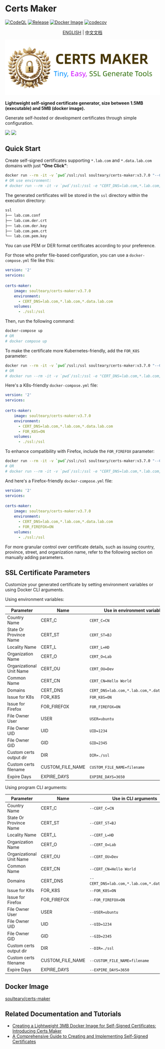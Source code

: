 # Certs Maker

[![CodeQL](https://github.com/soulteary/certs-maker/actions/workflows/github-code-scanning/codeql/badge.svg)](https://github.com/soulteary/certs-maker/actions/workflows/github-code-scanning/codeql) [![Release](https://github.com/soulteary/certs-maker/actions/workflows/release.yaml/badge.svg)](https://github.com/soulteary/certs-maker/actions/workflows/release.yaml) [![Docker Image](https://img.shields.io/docker/pulls/soulteary/certs-maker.svg)](https://hub.docker.com/r/soulteary/certs-maker) [![codecov](https://codecov.io/gh/soulteary/certs-maker/branch/main/graph/badge.svg?token=K12L34CSA4)](https://codecov.io/gh/soulteary/certs-maker)

<p style="text-align: center;">
  <a href="README.md" target="_blank">ENGLISH</a> | <a href="README_CN.md">中文文档</a>
</p>

<img src="logo.png">

**Lightweight self-signed certificate generator, size between 1.5MB (executable) and 5MB (docker image).**

Generate self-hosted or development certificates through simple configuration.

<img src=".github/assets.jpg">
<img src=".github/dockerhub.jpg">

## Quick Start

Create self-signed certificates supporting `*.lab.com` and `*.data.lab.com` domains with just **"One Click"**:

```bash
docker run --rm -it -v `pwd`/ssl:/ssl soulteary/certs-maker:v3.7.0 "--CERT_DNS=lab.com,*.lab.com,*.data.lab.com"
# OR use environment:
# docker run --rm -it -v `pwd`/ssl:/ssl -e "CERT_DNS=lab.com,*.lab.com,*.data.lab.com" soulteary/certs-maker:v3.7.0
```

The generated certificates will be stored in the `ssl` directory within the execution directory:

```bash
ssl
├── lab.com.conf
├── lab.com.der.crt
├── lab.com.der.key
├── lab.com.pem.crt
└── lab.com.pem.key
```

You can use PEM or DER format certificates according to your preference.

For those who prefer file-based configuration, you can use a `docker-compose.yml` file like this:

```yaml
version: '2'
services:

certs-maker:
    image: soulteary/certs-maker:v3.7.0
    environment:
      - CERT_DNS=lab.com,*.lab.com,*.data.lab.com
    volumes:
      - ./ssl:/ssl
```

Then, run the following command:

```bash
docker-compose up
# OR
# docker compose up
```

To make the certificate more Kubernetes-friendly, add the `FOR_K8S` parameter:

```bash
docker run --rm -it -v `pwd`/ssl:/ssl soulteary/certs-maker:v3.7.0 "--CERT_DNS=lab.com,*.lab.com,*.data.lab.com --FOR_K8S=ON"
# OR
# docker run --rm -it -v `pwd`/ssl:/ssl -e "CERT_DNS=lab.com,*.lab.com,*.data.lab.com" -e "FOR_K8S=ON" soulteary/certs-maker:v3.7.0
```

Here's a K8s-friendly `docker-compose.yml` file:

```yaml
version: '2'
services:

certs-maker:
    image: soulteary/certs-maker:v3.7.0
    environment:
      - CERT_DNS=lab.com,*.lab.com,*.data.lab.com
      - FOR_K8S=ON
    volumes:
      - ./ssl:/ssl
```

To enhance compatibility with Firefox, include the `FOR_FIREFOX` parameter:

```bash
docker run --rm -it -v `pwd`/ssl:/ssl soulteary/certs-maker:v3.7.0 "--CERT_DNS=lab.com,*.lab.com,*.data.lab.com --FOR_FIREFOX=ON"
# OR
# docker run --rm -it -v `pwd`/ssl:/ssl -e "CERT_DNS=lab.com,*.lab.com,*.data.lab.com" -e "FOR_FIREFOX=ON" soulteary/certs-maker:v3.7.0
```

And here's a Firefox-friendly `docker-compose.yml` file:

```yaml
version: '2'
services:

certs-maker:
    image: soulteary/certs-maker:v3.7.0
    environment:
      - CERT_DNS=lab.com,*.lab.com,*.data.lab.com
      - FOR_FIREFOX=ON
    volumes:
      - ./ssl:/ssl
```

For more granular control over certificate details, such as issuing country, province, street, and organization name, refer to the following section on manually adding parameters.

## SSL Certificate Parameters

Customize your generated certificate by setting environment variables or using Docker CLI arguments.

Using environment variables:

| Parameter | Name | Use in environment variables |
| ------ | ------ | ------ |
| Country Name | CERT_C | `CERT_C=CN` |
| State Or Province Name | CERT_ST | `CERT_ST=BJ` |
| Locality Name | CERT_L | `CERT_L=HD` |
| Organization Name | CERT_O | `CERT_O=Lab` |
| Organizational Unit Name | CERT_OU | `CERT_OU=Dev` |
| Common Name | CERT_CN | `CERT_CN=Hello World` |
| Domains | CERT_DNS | `CERT_DNS=lab.com,*.lab.com,*.data.lab.com` |
| Issue for K8s | FOR_K8S | `FOR_K8S=ON` |
| Issue for Firefox | FOR_FIREFOX | `FOR_FIREFOX=ON` |
| File Owner User | USER | `USER=ubuntu` |
| File Owner UID | UID | `UID=1234` |
| File Owner GID | GID | `GID=2345` |
| Custom certs output dir | DIR | `DIR=./ssl` |
| Custom certs filename | CUSTOM_FILE_NAME | `CUSTOM_FILE_NAME=filename` |
| Expire Days | EXPIRE_DAYS | `EXPIRE_DAYS=3650` |

Using program CLI arguments:

| Parameter | Name | Use in CLI arguments |
| ------ | ------ | ------ |
| Country Name | CERT_C | `--CERT_C=CN` |
| State Or Province Name | CERT_ST | `--CERT_ST=BJ` |
| Locality Name | CERT_L | `--CERT_L=HD` |
| Organization Name | CERT_O | `--CERT_O=Lab` |
| Organizational Unit Name | CERT_OU | `--CERT_OU=Dev` |
| Common Name | CERT_CN | `--CERT_CN=Hello World` |
| Domains | CERT_DNS | `--CERT_DNS=lab.com,*.lab.com,*.data.lab.com` |
| Issue for K8s | FOR_K8S | `--FOR_K8S=ON` |
| Issue for Firefox | FOR_FIREFOX | `--FOR_FIREFOX=ON` |
| File Owner User | USER | `--USER=ubuntu` |
| File Owner UID | UID | `--UID=1234` |
| File Owner GID | GID | `--GID=2345` |
| Custom certs output dir | DIR | `--DIR=./ssl` |
| Custom certs filename | CUSTOM_FILE_NAME | `--CUSTOM_FILE_NAME=filename` |
| Expire Days | EXPIRE_DAYS | `--EXPIRE_DAYS=3650` |

## Docker Image

[soulteary/certs-maker](https://hub.docker.com/r/soulteary/certs-maker)

## Related Documentation and Tutorials

- [Creating a Lightweight 3MB Docker Image for Self-Signed Certificates: Introducing Certs Maker](https://soulteary.com/2022/10/22/make-docker-tools-image-with-only-3md-self-signed-certificate-certs-maker.html)
- [A Comprehensive Guide to Creating and Implementing Self-Signed Certificates](https://soulteary.com/2021/02/06/how-to-make-and-use-a-self-signed-certificate.html)
